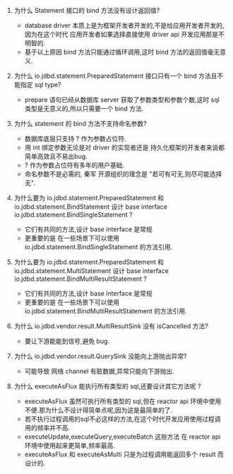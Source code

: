 1. 为什么 Statement 接口的 bind 方法没有设计返回值?
   * database driver 本质上是为框架开发者开发的,不是给应用开发者开发的,因为在这个时代 应用开发者如果选择直接使用 driver api 开发应用那是不明智的.
   * 基于以上原因 bind 方法只能通过循环调用,这时 bind 方法的返回值毫无意义.

2. 为什么 io.jdbd.statement.PreparedStatement 接口只有一个 bind 方法且不能指定 sql type?
   * prepare 语句已经从数据库 server 获取了参数类型和参数个数,这时 sql 类型是无意义的,所以只需要一个 bind 方法.

3. 为什么 statement 的 bind 方法不支持命名参数?
   * 数据库底层只支持 ? 作为参数占位符.
   * 用 int 绑定参数无论是对 driver 的实现者还是 持久化框架的开发者来说都简单高效且不易出bug.
   * ? 作为参数占位符有多年的用户基础.
   * 命名参数不是必需的, 秦军 开源组织的理念是 "若可有可无,则尽可能选择 无".

4. 为什么要为 io.jdbd.statement.PreparedStatement 和 io.jdbd.statement.BindStatement 设计 base interface io.jdbd.statement.BindSingleStatement
   ?
   * 它们有共同的方法,设计 base interface 是常规
   * 更重要的是 在一些场景下可以使用 io.jdbd.statement.BindSingleStatement 的方法引用.

5. 为什么要为 io.jdbd.statement.PreparedStatement 和 io.jdbd.statement.MultiStatement 设计 base interface
   io.jdbd.statement.BindMultiResultStatement ?
   * 它们有共同的方法,设计 base interface 是常规
   * 更重要的是 在一些场景下可以使用 io.jdbd.statement.BindMultiResultStatement 的方法引用.

6. 为什么 io.jdbd.vendor.result.MultiResultSink 没有 isCancelled 方法?
   * 要让下游能能到信号,避免 bug.

7. 为什么 io.jdbd.vendor.result.QuerySink 没能向上游抛出异常?
   * 可能导致 网络 channel 有脏数据,异常只能向下游抛出.

8. 为什么 executeAsFlux 能执行所有类型的 sql,还要设计其它方法呢 ?
   * executeAsFlux 虽然可执行所有类型的 sql,但在 reactor api 环境中使用不便.那为什么不设计得简单点呢,因为这是最简单的了.
   * 若不执行过程调用的sql不必这样的方法,在这个时代开发应用使用过程调用的频率并不高.
   * executeUpdate,executeQuery,executeBatch 这些方法 在 reactor api 环境中使用起来更简单,频率最高.
   * executeAsFlux 和 executeAsMulti 只是为过程调用能返回多个 result 而设计的.
   


